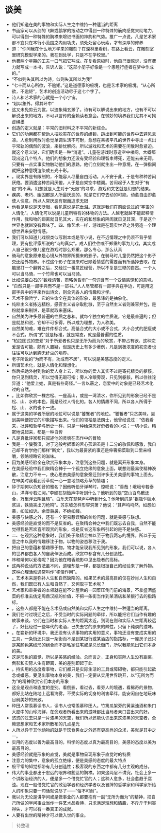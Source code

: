# 谈美


- 他们知道在美的事物和实际人生之中维持一种适当的距离
- 书画家可以从剑的飞舞或鹅掌的拨动之中得到一种特殊的筋肉感觉来助笔力，可以得到一种特殊的胸襟来增进书画的神韵和气势。推广一点说，凡是艺术家都不宜只在本行小范围之内用功夫，须处处留心玩索，才有深厚的修养
- 道：“你问我在什么地方学来的雕刻？在深林里看树，在路上看云，在雕刻室里研究模型学来的。我在到处学，只是不在学校里。”
- 他费两个星期的工夫一口气把它写成。在复看原稿时，他自己很惊讶，没有费力就写成一本书，告诉人说：“这部小册子好像是一个患睡行症者在梦中作成的。”
- “不似则失其所以为诗，似则失其所以为我”
- “七十而从心所欲，不逾矩。”这是道德家的极境，也是艺术家的极境。“从心所欲，不逾矩”，艺术的创造活动尽于这七个字了。
- 诗人和艺术家的心就是一个小宇宙。
- “超以象外，得其环中”
- 这又未免剪云为裳，以迹象绳玄渺了。诗有可以解说出来的地方，也有不可以解说出来的地方。不可以言传的全赖读者意会。在微妙的境界我们尤其不可拘虚绳墨
- 创造的定义就是：平常的旧材料之不平常的新综合。
- 它们的功用都在帮助人摆脱实在的世界的缰锁，跳出到可能的世界中去避风息凉。人愈到闲散时愈觉单调生活不可耐，愈想在呆板平凡的世界中寻出一点出乎常轨的偶然的波浪，来排忧解闷。所以游戏和艺术的需要在闲散时愈紧迫。就这个意义说，它们确实是一种“消遣”。儿童在游戏时意造空中楼阁，大概都现出这几个特点。他们的想象力还没有受经验和理智束缚死，还能去来无碍。只要有一点实事实物触动他们的思路，他们立刻就生出一种意境，在一弹指间就把这种意境渲染成五光十彩。
- 。现实界是有限制的，不能容人尽量自由活动。人不安于此，于是有种种苦闷厌倦。要消遣这种苦闷厌倦，人于是自架空中楼阁。苦闷起于人生对于“有限”的不满，幻想就是人生对于“无限”的寻求，游戏和文艺就是幻想的结果。
- 疾病、老朽、幽囚都是人所最厌恶的，就是它们夺去动的可能。动愈自由即愈使人快意，所以人常厌恶有限而追求无限
- 他看见星说是天眨眼，看见露说是花垂泪。这就是我们在前面说过的“宇宙的人情化”。人情化可以说是儿童所特有的体物的方法。人越老就越不能起移情作用，我和物的距离就日见其大，实在的和想象的隔阂就日见其深，于是这个世界也就越没有趣味了。四、像艺术一样，游戏是在现实世界之外另造一个理想世界来安慰情感。
- 我们可以知道儿戏很类似写剧本或是写小说，在不近情理之中仍须不背乎情理，要有批评家所说的“诗的真实”。成人们往往嗤不郑重的事为儿戏，其实成人自己很少像儿童在游戏时那么郑重，那么专心，那么认真
- 骑马的意象原来是心镜从外物界所摄来的影子。在骑马时儿童仍然把这个影子交还给外物界。不过这个影子在摄来时已顺着情感的需要而有所选择去取，在脑里打一个翻转之后，又经过一番意匠经营，所以不复是生糙的自然。一个人可以当马骑，一个竹帚也可以当马骑。
- 比如说姜白石的“数峰清苦，商略黄昏雨”一句词含有一个受情感饱和的意境。
- “自然只是一部字典而不是一部书。”人人尽管都有一部字典在手边，可是用这部字典中的字来作出诗文，则全凭各人的情趣和才学。
- 艺术不像哲学，它的生命全在具体的形象，最忌讳的是抽象化。
- 纯粹主义者拣选精粉，感官主义者杂取秕糠，至于自然主义者则兼容并包，是粉就拿来制饼，是草就取来塞床。
- 自然美为许多最普遍的性质之总和。就每个独立的性质说，它是最普遍的；但是就总和说，它却不可多得，所以成为理想，为人称美。
- 自然美的难，难在件件都合式。高低合式的大小或不合式，大小合式的肥瘦或不合式。所谓“式”就是标准，就是常态，就是最普遍的性质。
- “柏拉图式的恋爱”对于所爱者也只是无所为而为的欣赏，不带占有欲。这种恋爱是否可能，颇有人置疑，但是历史上有多少著例，凡是到极浓度的初恋者也往往可以达到胸无纤尘的境界。
- 老子所说的“为而不有，功成而不居”，可以说是美感态度的定义。
- 所谓艺术化，就是人情化和理想化。
- 然后把她外射到你的爱人身上去，所以你的爱人其实不过是寄托精灵的躯骸。你只见到精灵，所以觉得无瑕可指；旁人冷眼旁观，只见到躯骸，所以往往诧异道：“他爱上她，真是有些奇怪。”一言以蔽之，恋爱中的对象是已经艺术化过的自然。
- 。比如你欣赏一棵古松、一座高山，或是一湾清水，你所见到的形象已经不是松、山、水的本色，而是经过人情化的。各人的情趣不同，所以各人所得于松、山、水的也不一致。
- 属于这类的学者所居的地位可以说是“饕餮者”的地位。“饕餮者”只贪美味，尝到美味便把它的印象描写出来。他们的领袖是法朗士，他曾经说过：“依我看来，批评和哲学与历史一样，只是一种给深思好奇者看的小说；一切小说，精密地说起来，都是一种自传
- 凡是真批评家都只叙述他的灵魂在杰作中的冒险
- 我是一个饕餮汉，对于这般考据家的苦心孤诣虽是十二分的敬佩和感激，我自己却不肯学他们那样“斯文”，我以为最要紧的事还是伸箸把菜取到口里来咀嚼，领略领略它的滋味。
- 因为美感经验全在欣赏形象本身，注意到这些问题，就是离开形象本身。
- 在美感经验中我们聚精会神于一个孤立绝缘的意象上面，联想则最易使精神涣散，注意力不专一，使心思由美感的意象旁迁到许多无关美感的事物上面去。在审美时我看到芳草就一心一意地领略芳草的情趣；
- 钟子期何以负知音的雅名？因他听伯牙弹琴时，惊叹说：“善哉！峨峨兮若泰山，洋洋兮若江河。”李颀在胡笳声中听到什么？他听到的是“空山百鸟散还合，万里浮云阴且晴”。白乐天在琵琶声中听到什么？他听到的是“银瓶乍破水浆进，铁骑突出刀枪鸣”。苏东坡怎样形容洞箫？他说：“其声呜呜然，如怨如慕，如泣如诉。余音袅袅，不绝如缕。
- 美感与快感之外，还有一个更易惹误解的纠纷问题，就是美感与联想。
- 美感经验是直觉的而不是反省的。在聚精会神之中我们既忘去自我，自然不能觉得我是否欢喜所观赏的形象，或是反省这形象所引起的是不是快感。
- 二、在观赏这种意象时，我们处于聚精会神以至于物我两忘的境界，所以于无意之中以我的情趣移注于物，以物的姿态移注于我。
- 把自己的意蕴和情趣移于物，物才能呈现我所见到的形象。我们可以说，各人的世界都由各人的自我伸张而成。欣赏中都含有几分创造性。
- 林和靖何以爱梅呢？因为他在暗香疏影中见出隐者的高标。
- 这两种说话的方法虽不同，道理却是一样，都是根据自己的经验来了解外物。这种心理活动通常叫作“移情作用”。
- 。艺术本来是弥补人生和自然缺陷的。如果艺术的最高目的仅在妙肖人生和自然，我们既已有人生和自然了，又何取乎艺术呢？
- 艺术家和审美者的本领就在能不让屋后的一园菜压倒门前的海景，不拿盛酒盛菜的标准去估定周鼎汉瓶的价值，不把一条街当作到某酒店和某银行去的指路标。
- 。这些人都是不能在艺术品或自然美和实际人生之中维持一种适当的距离。
- 我们在时过境迁之后，不受当时的实际问题的牵绊，所以能把它们当作有趣的故事来谈。它们在当时和实际人生的距离太近，到现在则和实际人生距离较远了，好比经过一些年代的老酒，已失去它的原来的辣性，只留下纯淡的滋味。
- 。在崭新的环境中，我还没有认识事物的实用的意义，事物还没有变成实用的工具，一条街还只是一条街而不是到某银行或某酒店的指路标，一座房子还只是某颜色某线形的组合而不是私家住宅或是总长衙门，所以我能见出它们本身的美。
- 这是形象的直觉，所以是美感的经验。总而言之，正身和实际人生没有距离，倒影和实际人生有距离，美的差别即起于此
- 。持实用的态度看事物，它们都只是实际生活的工具或障碍物，都只能引起欲念或嫌恶。要见出事物本身的美，我们一定要从实用世界跳开，以“无所为而为”的精神欣赏它们本身的形象
- 这全是观点和态度的差别。看倒影，看过去，看旁人的境遇，看稀奇的景物，都好比站在陆地上远看海雾，不受实际的切身的利害牵绊，能安闲自在地玩味目前美妙的景致。
- 种田人常羡慕读书人，读书人也常羡慕种田人。竹篱瓜架旁的黄粱浊酒和朱门大厦中的山珍海鲜，在旁观者所看出来的滋味都比当局者亲口尝出来的好。
- 悠悠的过去只是一片漆黑的天空，我们所以还能认识出来这漆黑的天空者，全赖思想家和艺术家所散布的几点星光
- 人所以异于其他动物的就是于饮食男女之外还有更高尚的企求，美就是其中之一。
- 实用的态度以善为最高目的，科学的态度以真为最高目的，美感的态度以美为最高目的。
- 美感经验就是形象的直觉，美就是事物呈现形象于直觉时的特质
- 注意力的集中，意象的孤立绝缘，便是美感的态度的最大特点
- 极平常的知觉都带有几分创造性；极客观的东西之中都有几分主观的成分。
- 伟大的事业都出于宏远的眼界和豁达的胸襟。如果这两层不讲究，社会上多一个讲政治经济的人，便是多一个借党忙官的人；这种人愈多，社会愈趋于腐浊。现在一般借党忙官的政治学者和经济学者以及冒牌的哲学家和科学家所给人的印象只要一句话就说尽了——“俗不可耐”。
- 我以为无论是讲学问或是做事业的人都要抱有一副“无所为而为”的精神，把自己所做的学问事业当作一件艺术品看待，只求满足理想和情趣，不斤斤于利害得失，才可以有一番真正的成就。
- 人要有出世的精神才可以做入世的事业。



> 待整理